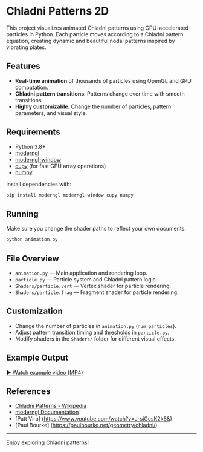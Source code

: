 
# Chladni Patterns 2D

This project visualizes animated Chladni patterns using GPU-accelerated particles in Python. Each particle moves according to a Chladni pattern equation, creating dynamic and beautiful nodal patterns inspired by vibrating plates.

## Features

- **Real-time animation** of thousands of particles using OpenGL and GPU computation.
- **Chladni pattern transitions**: Patterns change over time with smooth transitions.
- **Highly customizable**: Change the number of particles, pattern parameters, and visual style.

## Requirements

- Python 3.8+
- [moderngl](https://moderngl.readthedocs.io/)
- [moderngl-window](https://github.com/moderngl/moderngl-window)
- [cupy](https://cupy.dev/) (for fast GPU array operations)
- [numpy](https://numpy.org/)

Install dependencies with:

```sh
pip install moderngl moderngl-window cupy numpy
```

## Running

Make sure you change the shader paths to reflect your own documents.

```sh
python animation.py
```

## File Overview

- `animation.py` — Main application and rendering loop.
- `particle.py` — Particle system and Chladni pattern logic.
- `Shaders/particle.vert` — Vertex shader for particle rendering.
- `Shaders/particle.frag` — Fragment shader for particle rendering.

## Customization

- Change the number of particles in `animation.py` (`num_particles`).
- Adjust pattern transition timing and thresholds in `particle.py`.
- Modify shaders in the `Shaders/` folder for different visual effects.

## Example Output

[▶️ Watch example video (MP4)](https://github.com/HanTheDestroyer/Scripted-Realms---Python-Visuals/raw/main/projects/Chladni%20Patterns/Output/m2-res_1080p.mp4)


## References

- [Chladni Patterns - Wikipedia](https://en.wikipedia.org/wiki/Chladni_figure)
- [moderngl Documentation](https://moderngl.readthedocs.io/)
- [Patt Vira] (https://www.youtube.com/watch?v=J-siGcsK2k8&)
- [Paul Bourke] (https://paulbourke.net/geometry/chladni/)
---

Enjoy exploring Chladni patterns!
